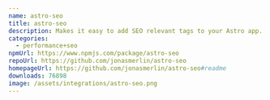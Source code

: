 ```yaml
---
name: astro-seo
title: astro-seo
description: Makes it easy to add SEO relevant tags to your Astro app.
categories:
  - performance+seo
npmUrl: https://www.npmjs.com/package/astro-seo
repoUrl: https://github.com/jonasmerlin/astro-seo
homepageUrl: https://github.com/jonasmerlin/astro-seo#readme
downloads: 76898
image: /assets/integrations/astro-seo.png
---
```

